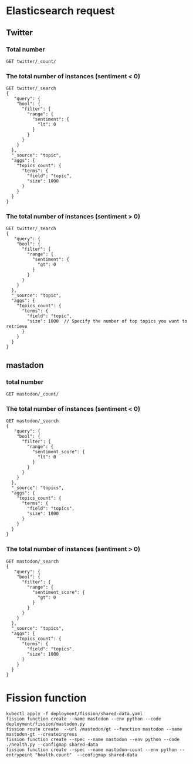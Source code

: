 
# Elasticsearch request
## Twitter
### Total number
```
GET twitter/_count/
```

### The total number of instances (sentiment < 0)
```
GET twitter/_search
{
   "query": {
    "bool": {
      "filter": {
        "range": {
          "sentiment": {
            "lt": 0
          }
        }
      }
    }
  },
  "_source": "topic",
  "aggs": {
    "topics_count": {
      "terms": {
        "field": "topic",
        "size": 1000 
      }
    }
  }
}
```
### The total number of instances (sentiment > 0)
```
GET twitter/_search
{
   "query": {
    "bool": {
      "filter": {
        "range": {
          "sentiment": {
            "gt": 0
          }
        }
      }
    }
  },
  "_source": "topic",
  "aggs": {
    "topics_count": {
      "terms": {
        "field": "topic",
        "size": 1000  // Specify the number of top topics you want to retrieve
      }
    }
  }
}
```

## mastadon
### total number
```
GET mastodon/_count/
```

### The total number of instances (sentiment < 0)
```
GET mastodon/_search
{
   "query": {
    "bool": {
      "filter": {
        "range": {
          "sentiment_score": {
            "lt": 0
          }
        }
      }
    }
  },
  "_source": "topics",
  "aggs": {
    "topics_count": {
      "terms": {
        "field": "topics",
        "size": 1000 
      }
    }
  }
}
```

### The total number of instances (sentiment > 0)
```
GET mastodon/_search
{
   "query": {
    "bool": {
      "filter": {
        "range": {
          "sentiment_score": {
            "gt": 0
          }
        }
      }
    }
  },
  "_source": "topics",
  "aggs": {
    "topics_count": {
      "terms": {
        "field": "topics",
        "size": 1000 
      }
    }
  }
}
```


# Fission function

```
kubectl apply -f deployment/fission/shared-data.yaml
fission function create --name mastodon --env python --code deployment/fission/mastodon.py
fission route create  --url /mastodon/gt --function mastodon --name mastodon-gt --createingress
fission function create --spec --name mastodon --env python --code ./health.py --configmap shared-data
fission function create --spec --name mastodon-count --env python --entrypoint "health.count"  --configmap shared-data
```






